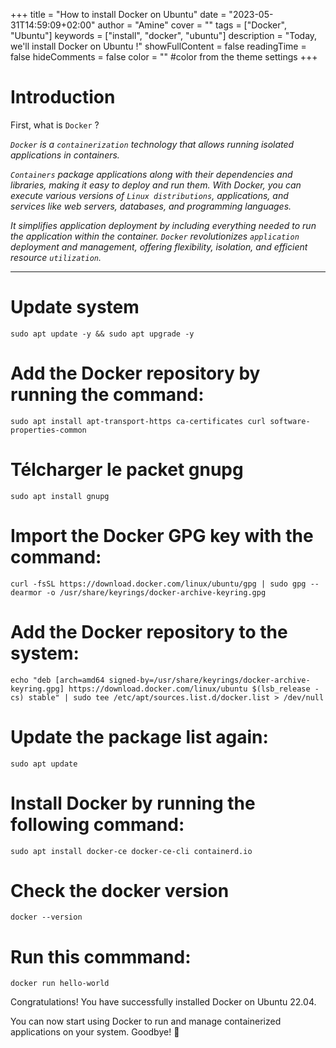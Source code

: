 +++
title = "How to install Docker on Ubuntu"
date = "2023-05-31T14:59:09+02:00"
author = "Amine"
cover = ""
tags = ["Docker", "Ubuntu"]
keywords = ["install", "docker", "ubuntu"]
description = "Today, we'll install Docker on Ubuntu !"
showFullContent = false
readingTime = false
hideComments = false
color = "" #color from the theme settings
+++

# Introduction 

First, what is `Docker` ?

*`Docker` is a `containerization` technology that allows running isolated applications in containers.*

*`Containers` package applications along with their dependencies and libraries, making it easy to deploy and run them. With Docker, you can execute various versions of `Linux distributions`, applications, and services like web servers, databases, and programming languages.*

*It simplifies application deployment by including everything needed to run the application within the container. `Docker` revolutionizes `application` deployment and management, offering flexibility, isolation, and efficient resource `utilization`.*

***

# Update system

```mermaid
sudo apt update -y && sudo apt upgrade -y
```

# Add the Docker repository by running the command:
```mermaid
sudo apt install apt-transport-https ca-certificates curl software-properties-common
```

# Télcharger le packet gnupg

```mermaid
sudo apt install gnupg
```

# Import the Docker GPG key with the command:
```mermaid
curl -fsSL https://download.docker.com/linux/ubuntu/gpg | sudo gpg --dearmor -o /usr/share/keyrings/docker-archive-keyring.gpg
```
# Add the Docker repository to the system:
```mermaid
echo "deb [arch=amd64 signed-by=/usr/share/keyrings/docker-archive-keyring.gpg] https://download.docker.com/linux/ubuntu $(lsb_release -cs) stable" | sudo tee /etc/apt/sources.list.d/docker.list > /dev/null
```

# Update the package list again:
```mermaid
sudo apt update
```
# Install Docker by running the following command:
```mermaid
sudo apt install docker-ce docker-ce-cli containerd.io
```
# Check the docker version
```mermaid
docker --version
```

# Run this commmand: 
```mermaid
docker run hello-world
``` 
Congratulations! You have successfully installed Docker on Ubuntu 22.04. 

You can now start using Docker to run and manage containerized applications on your system. Goodbye! 👋
